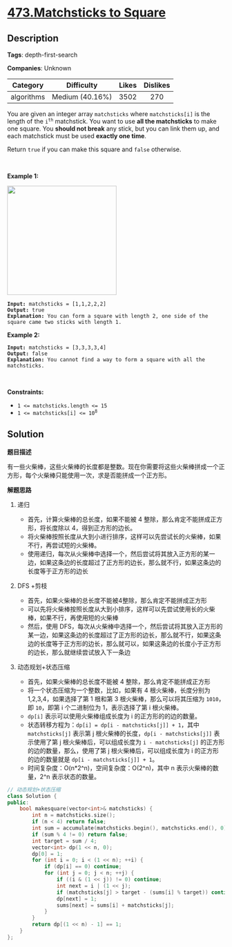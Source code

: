 # [473.Matchsticks to Square](https://leetcode.com/problems/matchsticks-to-square/description/)

## Description

**Tags**: depth-first-search

**Companies**: Unknown

|  Category  |   Difficulty    | Likes | Dislikes |
| :--------: | :-------------: | :---: | :------: |
| algorithms | Medium (40.16%) | 3502  |   270    |

<p>You are given an integer array <code>matchsticks</code> where <code>matchsticks[i]</code> is the length of the <code>i<sup>th</sup></code> matchstick. You want to use <strong>all the matchsticks</strong> to make one square. You <strong>should not break</strong> any stick, but you can link them up, and each matchstick must be used <strong>exactly one time</strong>.</p>
<p>Return <code>true</code> if you can make this square and <code>false</code> otherwise.</p>
<p>&nbsp;</p>
<p><strong class="example">Example 1:</strong></p>
<img alt="" src="https://assets.leetcode.com/uploads/2021/04/09/matchsticks1-grid.jpg" style="width: 253px; height: 253px;" />
<pre><code><strong>Input:</strong> matchsticks = [1,1,2,2,2]
<strong>Output:</strong> true
<strong>Explanation:</strong> You can form a square with length 2, one side of the square came two sticks with length 1.</code></pre>
<p><strong class="example">Example 2:</strong></p>
<pre><code><strong>Input:</strong> matchsticks = [3,3,3,3,4]
<strong>Output:</strong> false
<strong>Explanation:</strong> You cannot find a way to form a square with all the matchsticks.</code></pre>
<p>&nbsp;</p>
<p><strong>Constraints:</strong></p>
<ul>
  <li><code>1 &lt;= matchsticks.length &lt;= 15</code></li>
  <li><code>1 &lt;= matchsticks[i] &lt;= 10<sup>8</sup></code></li>
</ul>

## Solution

**题目描述**

有一些火柴棒，这些火柴棒的长度都是整数。现在你需要将这些火柴棒拼成一个正方形，每个火柴棒只能使用一次，求是否能拼成一个正方形。

**解题思路**

1. 递归
   - 首先，计算火柴棒的总长度，如果不能被 4 整除，那么肯定不能拼成正方形，将长度除以 4，得到正方形的边长。
   - 将火柴棒按照长度从大到小进行排序，这样可以先尝试长的火柴棒，如果不行，再尝试短的火柴棒。
   - 使用递归，每次从火柴棒中选择一个，然后尝试将其放入正方形的某一边，如果这条边的长度超过了正方形的边长，那么就不行，如果这条边的长度等于正方形的边长

2. DFS +剪枝
   - 首先，如果火柴棒的总长度不能被4整除，那么肯定不能拼成正方形
   - 可以先将火柴棒按照长度从大到小排序，这样可以先尝试使用长的火柴棒，如果不行，再使用短的火柴棒
   - 然后，使用 DFS，每次从火柴棒中选择一个，然后尝试将其放入正方形的某一边，如果这条边的长度超过了正方形的边长，那么就不行，如果这条边的长度等于正方形的边长，那么就可以，如果这条边的长度小于正方形的边长，那么就继续尝试放入下一条边
3. 动态规划+状态压缩
   - 首先，如果火柴棒的总长度不能被 4 整除，那么肯定不能拼成正方形
   - 将一个状态压缩为一个整数，比如，如果有 4 根火柴棒，长度分别为 1,2,3,4，如果选择了第 1 根和第 3 根火柴棒，那么可以将其压缩为 `1010`，即 `10`，即第 i 个二进制位为 1，表示选择了第 i 根火柴棒。
   - `dp[i]` 表示可以使用火柴棒组成长度为 i 的正方形的的边的数量。
   - 状态转移方程为：`dp[i] = dp[i - matchsticks[j]] + 1`，其中 `matchsticks[j]` 表示第 j 根火柴棒的长度，`dp[i - matchsticks[j]]` 表示使用了第 j 根火柴棒后，可以组成长度为 `i - matchsticks[j]` 的正方形的边的数量，那么，使用了第 j 根火柴棒后，可以组成长度为 i 的正方形的边的数量就是 `dp[i - matchsticks[j]] + 1`。
   - 时间复杂度：O(n*2^n)，空间复杂度：O(2^n)，其中 n 表示火柴棒的数量，2^n 表示状态的数量。

```cpp
// 动态规划+状态压缩
class Solution {
public:
    bool makesquare(vector<int>& matchsticks) {
        int n = matchsticks.size();
        if (n < 4) return false;
        int sum = accumulate(matchsticks.begin(), matchsticks.end(), 0);
        if (sum % 4 != 0) return false;
        int target = sum / 4;
        vector<int> dp(1 << n, 0);
        dp[0] = 1;
        for (int i = 0; i < (1 << n); ++i) {
            if (dp[i] == 0) continue;
            for (int j = 0; j < n; ++j) {
                if ((i & (1 << j)) != 0) continue;
                int next = i | (1 << j);
                if (matchsticks[j] > target - (sums[i] % target)) continue;
                dp[next] = 1;
                sums[next] = sums[i] + matchsticks[j];
            }
        }
        return dp[(1 << n) - 1] == 1;
    }
};
```

```python
